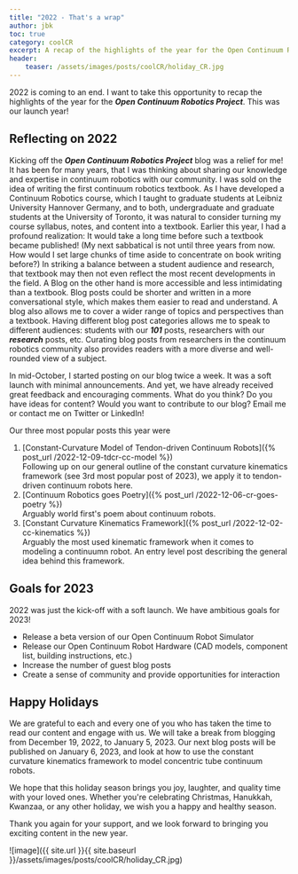 ```yaml
---
title: "2022 - That's a wrap"
author: jbk
toc: true
category: coolCR
excerpt: A recap of the highlights of the year for the Open Continuum Robotics Project.
header:
    teaser: /assets/images/posts/coolCR/holiday_CR.jpg
---
```

2022 is coming to an end. I want to take this opportunity to recap the highlights of the year for the ***Open Continuum Robotics Project***. This was our launch year! 

## Reflecting on 2022
Kicking off the ***Open Continuum Robotics Project*** blog was a relief for me! It has been for many years, that I was thinking about sharing our knowledge and expertise in continuum robotics with our community. I was sold on the idea of writing the first continuum robotics textbook. As I have developed a Continuum Robotics course, which I taught to graduate students at Leibniz University Hannover Germany, and to both, undergraduate and graduate students at the University of Toronto, it was natural to consider turning my course syllabus, notes, and content into a textbook. Earlier this year, I had a profound realization: It would take a long time before such a textbook became published! (My next sabbatical is not until three years from now. How would I set large chunks of time aside to concentrate on book writing before?) In striking a balance between a student audience and research, that textbook may then not even reflect the most recent developments in the field. A Blog on the other hand is more accessible and less intimidating than a textbook. Blog posts could be shorter and written in a more conversational style, which makes them easier to read and understand. A blog also allows me to cover a wider range of topics and perspectives than a textbook. Having different blog post categories allows me to speak to different audiences: students with our ***101*** posts, researchers with our ***research*** posts, etc. Curating blog posts from researchers in the continuum robotics community also provides readers with a more diverse and well-rounded view of a subject. 

In mid-October, I started posting on our blog twice a week. It was a soft launch with minimal announcements. And yet, we have already received great feedback and encouraging comments. What do you think? Do you have ideas for content? Would you want to contribute to our blog? Email me or contact me on Twitter or LinkedIn!

Our three most popular posts this year were
1. [Constant-Curvature Model of Tendon-driven Continuum Robots]({% post_url /2022-12-09-tdcr-cc-model %})\
Following up on our general outline of the constant curvature kinematics framework (see 3rd most popular post of 2023), we apply it to tendon-driven continuum robots here.
2. [Continuum Robotics goes Poetry]({% post_url /2022-12-06-cr-goes-poetry %})\
Arguably world first's poem about continuum robots. 
3. [Constant Curvature Kinematics Framework]({% post_url /2022-12-02-cc-kinematics %})\
Arguably the most used kinematic framework when it comes to modeling a continuumn robot. An entry level post describing the general idea behind this framework.


## Goals for 2023
2022 was just the kick-off with a soft launch. We have ambitious goals for 2023!
- Release a beta version of our Open Continuum Robot Simulator
- Release our Open Continuum Robot Hardware (CAD models, component list, building instructions, etc.)
- Increase the number of guest blog posts
- Create a sense of community and provide opportunities for interaction 

## Happy Holidays
We are grateful to each and every one of you who has taken the time to read our content and engage with us. We will take a break from blogging from December 19, 2022, to January 5, 2023. Our next blog posts will be published on January 6, 2023, and look at how to use the constant curvature kinematics framework to model concentric tube continuum robots.

We hope that this holiday season brings you joy, laughter, and quality time with your loved ones. Whether you're celebrating Christmas, Hanukkah, Kwanzaa, or any other holiday, we wish you a happy and healthy season. 

Thank you again for your support, and we look forward to bringing you exciting content in the new year.

![image]({{ site.url }}{{ site.baseurl }}/assets/images/posts/coolCR/holiday_CR.jpg)